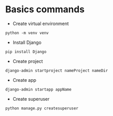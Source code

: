 # Basics commands
- Create virtual environment

``
python -m venv venv
``

- Install Django

``
pip install Django
``


- Create project

``
django-admin startproject nameProject nameDir
``


- Create app

``
django-admin startapp appName
``


- Create superuser

``
python manage.py createsuperuser
``
